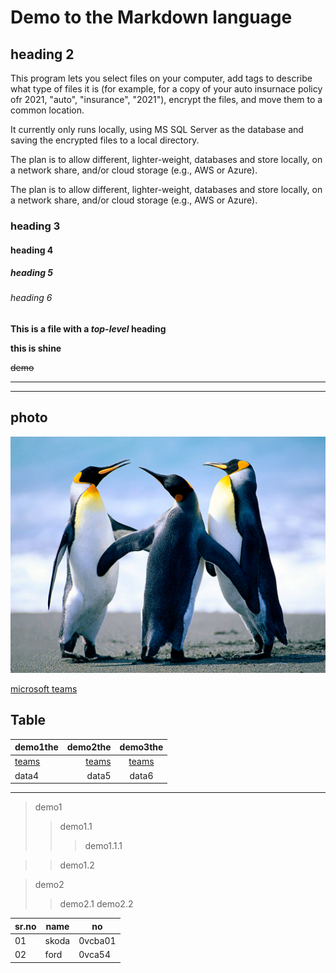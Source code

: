 # Demo to the Markdown language

## heading 2
This program lets you select files on your computer, add tags to describe what type of files it is (for example, for a copy of your auto insurnace policy ofr 2021, "auto", "insurance", "2021"), encrypt the files, and move them to a common location.

It currently only runs locally, using MS SQL Server as the database and saving the encrypted files to a local directory.

The plan is to allow different, lighter-weight, databases and store locally, on a network share, and/or cloud storage (e.g., AWS or Azure).

The plan is to allow different, lighter-weight, databases and store locally, on a network share, and/or cloud storage (e.g., AWS or Azure).


### heading 3 

#### heading 4

##### heading 5

###### heading 6

**This is a file with a *top-level* heading**

__this is shine__  

~~demo~~

---
___

## photo 

![try these](./pic/Penguins.jpg)

[microsoft teams](https://teams.microsoft.com)

## Table

|demo1the | demo2the |demo3the |
|:--- | ---: | :---:|
|[teams](https://teams.microsoft.com)|[teams](https://teams.microsoft.com)|[teams](https://teams.microsoft.com)|
|data4|data5|data6|
___

>demo1
>>demo1.1
>>>demo1.1.1

>>demo1.2

>demo2
>>demo2.1
>>demo2.2

|sr.no|name|no
|-- |---|---|
|01|skoda|0vcba01|
|02|ford|0vca54|


